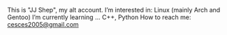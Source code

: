 This is "JJ Shep", my alt account. 
I’m interested in: Linux (mainly Arch and Gentoo)
I’m currently learning ... C++, Python
How to reach me: cesces2005@gmail.com
